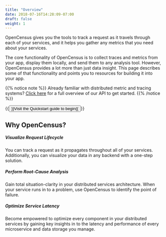 ```yaml
---
title: "Overview"
date: 2018-07-16T14:28:09-07:00
draft: false
weight: 1
---
```


OpenCensus gives you the tools to track a request as it travels through each of your services, and it helps you gather any metrics that you need about your services.

The core functionality of OpenCensus is to collect traces and metrics from your app, display them locally, and send them to any analysis tool. However, OpenCensus provides a lot more than just data insight. This page describes some of that functionality and points you to resources for building it into your app.

{{% notice note %}}
Already familiar with distributed metric and tracing systems? [Click here](https://opencensus.io/docs/) for a full overview of our API to get started.
{{% /notice %}}

{{<button href="/quickstart" class="btn-info">}}Visit the Quickstart guide to begin{{</button>}}

## Why OpenCensus?

##### Visualize Request Lifecycle
You can track a request as it propagates throughout all of your services. Additionally, you can visualize your data in any backend with a one-step solution.

##### Perform Root-Cause Analysis
Gain total situation-clarity in your distributed services architecture. When your service runs in to a problem, use OpenCensus to identify the point of failure.

##### Optimize Service Latency
Become empowered to optimize every component in your distributed services by gaining key insights in to the latency and performance of every microservice and data storage you manage.
